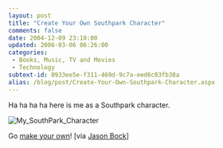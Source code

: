```yaml
---
layout: post
title: "Create Your Own Southpark Character"
comments: false
date: 2004-12-09 23:10:00
updated: 2006-03-06 06:26:00
categories:
 - Books, Music, TV and Movies
 - Technology
subtext-id: 0933ee5e-f311-469d-9c7a-eed6c03fb38a
alias: /blog/post/Create-Your-Own-Southpark-Character.aspx
---
```



Ha ha ha ha here is me as a Southpark character.

![My_SouthPark_Character](http://www.peterprovost.org/Files/My_SouthPark_Character_small.jpg)

Go [make your own](http://southparkstudios.com/games/create.html)! [via [Jason Bock](http://www.jasonbock.net/JB/Default.aspx?blog=entry.20041210T035129)]
